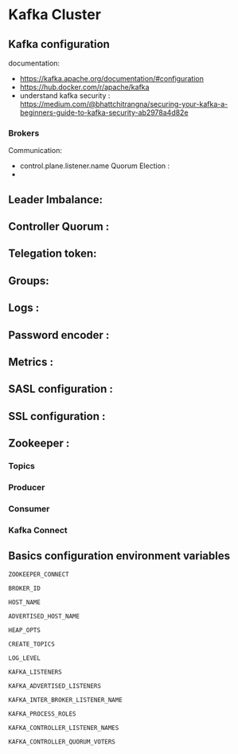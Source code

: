 # Kafka Cluster



## Kafka configuration

documentation: 
- https://kafka.apache.org/documentation/#configuration
- https://hub.docker.com/r/apache/kafka
- understand kafka security : https://medium.com/@bhattchitrangna/securing-your-kafka-a-beginners-guide-to-kafka-security-ab2978a4d82e 

### Brokers
Communication:
- control.plane.listener.name
Quorum Election :
- 
Leader Imbalance:
- 
Controller Quorum : 
- 
Telegation token: 
- 
Groups:
- 
Logs :
- 
Password encoder : 
- 
Metrics : 
- 
SASL configuration :
- 
SSL configuration : 
- 
Zookeeper : 
- 

### Topics

### Producer

### Consumer

### Kafka Connect


## Basics configuration environment variables
```
ZOOKEEPER_CONNECT

BROKER_ID

HOST_NAME

ADVERTISED_HOST_NAME

HEAP_OPTS

CREATE_TOPICS

LOG_LEVEL

KAFKA_LISTENERS

KAFKA_ADVERTISED_LISTENERS

KAFKA_INTER_BROKER_LISTENER_NAME

KAFKA_PROCESS_ROLES

KAFKA_CONTROLLER_LISTENER_NAMES

KAFKA_CONTROLLER_QUORUM_VOTERS
```
